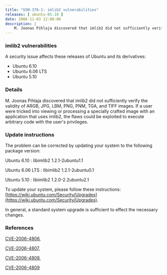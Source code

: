 ```yaml
---
title: "USN-376-1: imlib2 vulnerabilities"
releases: [ ubuntu-05.10 ]
date: 2006-11-03 12:00:00
description: |
    M. Joonas Pihlaja discovered that imlib2 did not sufficiently verify the  validity of ARGB, JPG, LBM, PNG, PNM, TGA, and TIFF images.  If a user  were tricked into viewing or processing a specially crafted image with  an application that uses imlib2, the flaws could be exploited to execute  arbitrary code with the user&#39;s privileges.
--- 
```

 
### imlib2 vulnerabilities

A security issue affects these releases of Ubuntu and its derivatives:

* Ubuntu 6.10
* Ubuntu 6.06 LTS
* Ubuntu 5.10

### Details

M. Joonas Pihlaja discovered that imlib2 did not sufficiently verify the validity of ARGB, JPG, LBM, PNG, PNM, TGA, and TIFF images. If a user were tricked into viewing or processing a specially crafted image with an application that uses imlib2, the flaws could be exploited to execute arbitrary code with the user&#39;s privileges.

### Update instructions

The problem can be corrected by updating your system to the following package version:

Ubuntu 6.10
 : libimlib2 <span>1.2.1-2ubuntu1.1</span>

Ubuntu 6.06 LTS
 : libimlib2 <span>1.2.1-2ubuntu0.1</span>

Ubuntu 5.10
 : libimlib2 <span>1.2.0-2.2ubuntu2.1</span>

To update your system, please follow these instructions: [https://wiki.ubuntu.com/Security/Upgrades](https://wiki.ubuntu.com/Security/Upgrades).

In general, a standard system upgrade is sufficient to effect the necessary changes.

### References

 [CVE-2006-4806](http://people.ubuntu.com/~ubuntu-security/cve/CVE-2006-4806), 

 [CVE-2006-4807](http://people.ubuntu.com/~ubuntu-security/cve/CVE-2006-4807), 

 [CVE-2006-4808](http://people.ubuntu.com/~ubuntu-security/cve/CVE-2006-4808), 

 [CVE-2006-4809](http://people.ubuntu.com/~ubuntu-security/cve/CVE-2006-4809)
 
